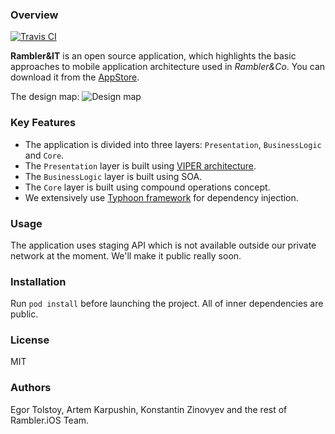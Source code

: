 ### Overview
[![Travis CI](https://travis-ci.org/rambler-digital-solutions/rambler-it-ios.svg?branch=develop)](https://travis-ci.org/rambler-digital-solutions/rambler-it-ios)

**Rambler&IT** is an open source application, which highlights the basic approaches to mobile application architecture used in *Rambler&Co*. You can download it from the [AppStore](https://itunes.apple.com/us/app/rambler-it/id1145829115).

The design map:
![Design map](http://i.imgur.com/MhQqy87.png)

### Key Features

- The application is divided into three layers: `Presentation`, `BusinessLogic` and `Core`.
- The `Presentation` layer is built using [VIPER architecture](https://github.com/rambler-digital-solutions/The-Book-of-VIPER).
- The `BusinessLogic` layer is built using SOA.
- The `Core` layer is built using compound operations concept.
- We extensively use [Typhoon framework](https://github.com/appsquickly/Typhoon) for dependency injection.

### Usage

The application uses staging API which is not available outside our private network at the moment. We'll make it public really soon.

### Installation

Run `pod install` before launching the project. All of inner dependencies are public.

### License

MIT

### Authors

Egor Tolstoy, Artem Karpushin, Konstantin Zinovyev and the rest of Rambler.iOS Team.
